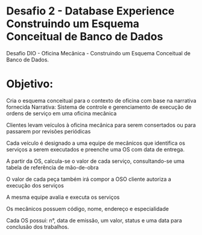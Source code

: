 # Desafio 2 - Database Experience Construindo um Esquema Conceitual de Banco de Dados
Desafio DIO - Oficina Mecânica - Construindo um Esquema Conceitual de Banco de Dados.

# Objetivo:
Cria o esquema conceitual para o contexto de oficina com base na narrativa fornecida
Narrativa:
Sistema de controle e gerenciamento de execução de ordens de serviço em uma oficina mecânica

Clientes levam veículos à oficina mecânica para serem consertados ou para passarem por revisões  periódicas

Cada veículo é designado a uma equipe de mecânicos que identifica os serviços a serem
executados e preenche uma OS com data de entrega.

A partir da OS, calcula-se o valor de cada serviço, consultando-se uma tabela de referência de mão-de-obra

O valor de cada peça também irá compor a OSO cliente autoriza a execução dos serviços

A mesma equipe avalia e executa os serviços

Os mecânicos possuem código, nome, endereço e especialidade

Cada OS possui: n°, data de emissão, um valor, status e uma data para conclusão dos trabalhos.
